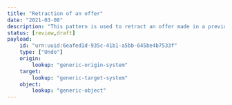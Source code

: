 ```yaml
---
title: "Retraction of an offer"
date: "2021-03-08"
description: "This pattern is used to retract an offer made in a previous notification."
status: [review,draft]
payload:
    id: "urn:uuid:6eafed1d-935c-41b1-a5bb-645be4b7533f"
    type: ["Undo"]
    origin:
        lookup: "generic-origin-system"
    target:
        lookup: "generic-target-system"
    object:
        lookup: "generic-object"
---
```


